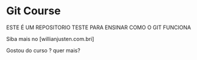 # Git Course

ESTE É UM REPOSITORIO TESTE PARA ENSINAR COMO O GIT FUNCIONA

Siba mais no [willianjusten.com.bri]

Gostou do curso ? quer mais?
